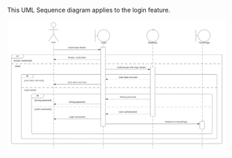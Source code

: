 This UML Sequence diagram applies to the login feature.

![image](uploads/1f3d117b09982d1d374dd1667f65d4bd/image.png)
